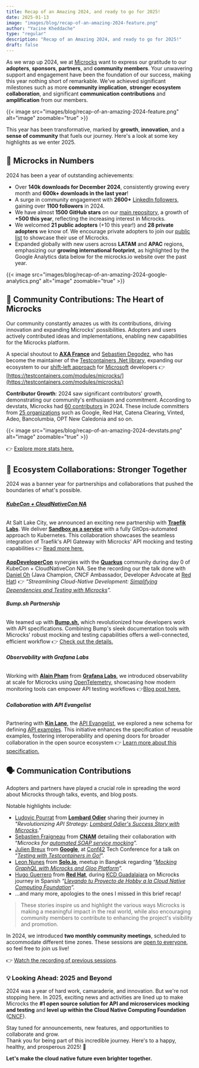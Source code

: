 ```yaml
---
title: Recap of an Amazing 2024, and ready to go for 2025!
date: 2025-01-13
image: "images/blog/recap-of-an-amazing-2024-feature.png"
author: "Yacine Kheddache"
type: "regular"
description: "Recap of an Amazing 2024, and ready to go for 2025!"
draft: false
---
```


As we wrap up 2024, we at [Microcks](https://microcks.io/) want to express our gratitude to our **adopters**, **sponsors**, **partners**, and **community members**. Your unwavering support and engagement have been the foundation of our success, making this year nothing short of remarkable. We've achieved significant milestones such as more **community implication**, **stronger ecosystem collaboration**, and significant **communication contributions** and **amplification** from our members.

{{< image src="images/blog/recap-of-an-amazing-2024-feature.png" alt="image" zoomable="true" >}}

This year has been transformative, marked by **growth**, **innovation**, and a **sense of community** that fuels our journey. Here's a look at some key highlights as we enter 2025.

## 🚀 Microcks in Numbers

2024 has been a year of outstanding achievements:

* Over **140k downloads for December 2024**, consistently growing every month and **600k+ downloads in the last year**!
* A surge in community engagement with **2600+** [LinkedIn followers](https://www.linkedin.com/company/microcks), gaining over **1100 followers** in 2024.
* We have almost **1500 GitHub stars** on our [main repository](https://github.com/microcks/microcks), a growth of **+500 this year**, reflecting the increasing interest in Microcks.
* We welcomed **21 public adopters** (+10 this year!) and **28 private adopters** we know of. We encourage private adopters to join our [public list](https://github.com/microcks/.github/blob/main/ADOPTERS.md) to showcase their use of Microcks.
* Expanded globally with new users across **LATAM** and **APAC** regions, emphasizing our **growing international footprint**, as highlighted by the Google Analytics data below for the microcks.io website over the past year.

{{< image src="images/blog/recap-of-an-amazing-2024-google-analytics.png" alt="image" zoomable="true" >}}

## 🙌 Community Contributions: The Heart of Microcks

Our community constantly amazes us with its contributions, driving innovation and expanding Microcks' possibilities. Adopters and users actively contributed ideas and implementations, enabling new capabilities for the Microcks platform.

A special shoutout to [**AXA France**](https://www.axa.com/en) and [Sebastien Degodez](https://fr.linkedin.com/in/sebastien-degodez), who has become the maintainer of the [Testcontainers .Net library](https://github.com/microcks/microcks-testcontainers-dotnet), expanding our ecosystem to our [shift-left approach](https://www.linkedin.com/pulse/how-microcks-fit-unify-inner-outer-loops-cloud-native-kheddache/) for [Microsoft](https://developer.microsoft.com/en-us/) developers 👉 [https://testcontainers.com/modules/microcks/](https://testcontainers.com/modules/microcks/)

**Contributor Growth**: 2024 saw significant contributors' growth, demonstrating our community's enthusiasm and commitment. According to devstats, Microcks had [60 contributors](https://microcks.devstats.cncf.io/d/22/prs-authors-table?orgId=1&var-period_name=Last%20year&var-repogroup_name=All) in 2024\. These include committers from [25 organizations](https://microcks.devstats.cncf.io/d/5/companies-table?orgId=1&var-period_name=Last%20year&var-metric=contributions) such as Google, Red Hat, Catena Clearing, Vinted, Adeo, Bancolumbia, OPT New Caledonia and so on.

{{< image src="images/blog/recap-of-an-amazing-2024-devstats.png" alt="image" zoomable="true" >}}

👉 [Explore more stats here.](https://microcks.devstats.cncf.io/d/8/dashboards?orgId=1&refresh=15m&from=now-1y&to=now-1h)

## 🌟 Ecosystem Collaborations: Stronger Together

2024 was a banner year for partnerships and collaborations that pushed the boundaries of what's possible.

###### [**KubeCon \+ CloudNativeCon NA**](https://www.linkedin.com/pulse/reflections-kubecon-na-2024-salt-lake-city-above-clouds-kheddache-lupke/?trackingId=1jl%2BmdKoReiQepSJClxNPQ%3D%3D)

At Salt Lake City, we announced an exciting new partnership with [**Traefik Labs**](https://traefik.io/). We deliver [**Sandbox as a service**](https://traefik.io/solutions/api-mocking/?ref=traefik.io) with a fully GitOps-automated approach to Kubernetes. This collaboration showcases the seamless integration of Traefik's API Gateway with Microcks' API mocking and testing capabilities 👉 [Read more here.](https://traefik.io/press/traefik-labs-launches-api-sandbox-as-a-service-and-strengthens-kubernetes-gateway-api-leadership/)

[**AppDeveloperCon**](https://events.linuxfoundation.org/kubecon-cloudnativecon-north-america/co-located-events/appdevelopercon/) synergies with the [**Quarkus**](https://quarkus.io/) community during day 0 of KubeCon \+ CloudNativeCon NA. See the recording our the talk done with [Daniel Oh](https://www.linkedin.com/in/daniel-oh-083818112/) (Java Champion, CNCF Ambassador, Developer Advocate at [Red Hat](https://www.redhat.com/)) 👉 *“Streamlining Cloud-Native Development: [Simplifying Dependencies and Testing with Microcks](https://youtu.be/PeQyAVJo52I?si=NdNL8bps2JXaY3ub)”.*

###### **Bump.sh Partnership**

We teamed up with [**Bump.sh**](http://bump.sh)**,** which revolutionized how developers work with API specifications. Combining Bump's sleek documentation tools with Microcks' robust mocking and testing capabilities offers a well-connected, efficient workflow 👉 [Check out the details.](https://bump.sh/blog/microcks-bump-sh-testing-mocking-docs)

###### **Observability with Grafana Labs**

Working with [**Alain Pham**](https://www.linkedin.com/in/alainpham/) from [**Grafana Labs**](https://grafana.com/), we introduced observability at scale for Microcks using [OpenTelemetry](https://opentelemetry.io/), showcasing how modern monitoring tools can empower API testing workflows 👉[Blog post here.](https://microcks.io/blog/observability-for-microcks-at-scale/)

###### **Collaboration with API Evangelist**

Partnering with [**Kin Lane**](https://www.linkedin.com/in/kinlane), the [API Evangelist](https://apievangelist.com/), we explored a new schema for defining [API examples](https://microcks.io/documentation/references/examples/). This initiative enhances the specification of reusable examples, fostering interoperability and opening doors for broader collaboration in the open source ecosystem 👉 [Learn more about this specification.](https://apievangelist.com/2024/12/13/a-new-spec-just-for-your-api-examples/)

## 🗣️ Communication Contributions

Adopters and partners have played a crucial role in spreading the word about Microcks through talks, events, and blog posts.

Notable highlights include:

* [Ludovic Pourrat](https://www.linkedin.com/in/ludovic-pourrat/) from [**Lombard Odier**](https://www.lombardodier.com/home.html) sharing their journey in *"Revolutionizing API Strategy: [Lombard Odier's Success Story with Microcks](https://microcks.io/blog/lombard-odier-revolutionizing-api-strategy/)."*  
* [Sebastien Fraigneau](https://www.linkedin.com/in/s%c3%a9bastien-fraigneau-82826a2/) from [**CNAM**](https://www.assurance-maladie.ameli.fr/) detailing their collaboration with “*Microcks for [automated SOAP service mocking](https://microcks.io/blog/cnam-soap-service-mocking/)”.*  
* [Julien Breux](https://www.linkedin.com/in/julienbreux/) from [**Google**](https://cloud.google.com/), at [Conf42](https://www.conf42.com/) Tech Conference for a talk on “[*Testing with Testcontainers in Go\!*](https://www.conf42.com/Golang_2024_Julien_Breux_test_testcontainers_container)”.  
* [Leon Nunes](https://www.linkedin.com/in/leon-nunes/) from [**Solo.io**](http://solo.io), meetup in Bangkok regarding *“[Mocking GraphQL with Microcks and Gloo Platform](https://youtu.be/wOTescSFiA4?si=zhukQ42lNv3W8rds)”.*  
* [Hugo Guerrero](https://www.linkedin.com/in/hugoguerrero/) from [**Red Hat**](https://www.redhat.com/en), during [KCD Guadalajara](https://community.cncf.io/kcd-guadalajara/) on Microcks journey in Spanish *“[Llevando tu Proyecto de Hobby a la Cloud Native Computing Foundation](https://youtu.be/wpS7ZrEeIi4?si=DRBA-Ytj4h9sVd44)”.*  
* ...and many more, apologies to the ones I missed in this brief recap\!

> These stories inspire us and highlight the various ways Microcks is making a meaningful impact in the real world, while also encouraging community members to contribute to enhancing the project's visibility and promotion.

In 2024, we introduced **two monthly community meetings**, scheduled to accommodate different time zones. These sessions are [open to everyone](https://github.com/microcks/community/blob/main/JOIN-OUR-MEETINGS.md), so feel free to join us live\!

👉 [Watch the recording of previous sessions](https://www.youtube.com/c/Microcks/live).

### **💡 Looking Ahead: 2025 and Beyond**

2024 was a year of hard work, camaraderie, and innovation. But we're not stopping here. In 2025, exciting news and activities are lined up to make Microcks the **\#1 open source solution for API and microservices mocking and testing** and **level up within the Cloud Native Computing Foundation** ([CNCF](https://www.cncf.io/?s=microcks)).

Stay tuned for announcements, new features, and opportunities to collaborate and grow.  
Thank you for being part of this incredible journey. Here's to a happy, healthy, and prosperous 2025\! 🥂

**Let's make the cloud native future even brighter together.**
